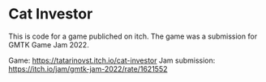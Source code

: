 # Cat Investor

This is code for a game publiched on itch.  The game was a submission for GMTK Game Jam 2022.

Game: https://tatarinovst.itch.io/cat-investor
Jam submission: https://itch.io/jam/gmtk-jam-2022/rate/1621552
